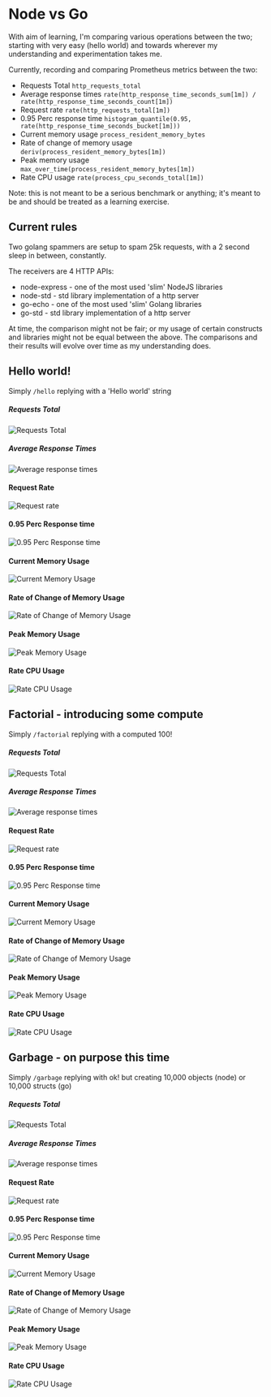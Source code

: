 # Node vs Go

With aim of learning, I'm comparing various operations between the two; starting with very easy (hello world) and towards wherever my understanding and experimentation takes me.

Currently, recording and comparing Prometheus metrics between the two:  
- Requests Total `http_requests_total`
- Average response times `rate(http_response_time_seconds_sum[1m]) / rate(http_response_time_seconds_count[1m])`
- Request rate `rate(http_requests_total[1m])`
- 0.95 Perc response time `histogram_quantile(0.95, rate(http_response_time_seconds_bucket[1m]))`
- Current memory usage `process_resident_memory_bytes` 
- Rate of change of memory usage `deriv(process_resident_memory_bytes[1m])`
- Peak memory usage `max_over_time(process_resident_memory_bytes[1m])`
- Rate CPU usage `rate(process_cpu_seconds_total[1m])`

Note: this is not meant to be a serious benchmark or anything; it's meant to be and should be treated as a learning exercise.

## Current rules

Two golang spammers are setup to spam 25k requests, with a 2 second sleep in between, constantly.   

The receivers are 4 HTTP APIs: 
- node-express - one of the most used 'slim' NodeJS libraries
- node-std - std library implementation of a http server
- go-echo - one of the most used 'slim' Golang libraries
- go-std - std library implementation of a http server

At time, the comparison might not be fair; or my usage of certain constructs and libraries might not be equal between the above. The comparisons and their results will evolve over time as my understanding does.

## Hello world!

Simply `/hello` replying with a 'Hello world' string

##### Requests Total
![Requests Total](./pics/hello_world_requests_total_v2.1.png)

##### Average Response Times 
![Average response times](./pics/hello_world_average_response_times_v2.png)

#### Request Rate
![Request rate](./pics/hello_world_request_rate_v2.1.png)

#### 0.95 Perc Response time
![0.95 Perc Response time](./pics/hello_world_95_perc_response_v2.png)

#### Current Memory Usage
![Current Memory Usage](./pics/hello_world_current_mem_v2.png)

#### Rate of Change of Memory Usage      
![Rate of Change of Memory Usage](./pics/hello_world_rate_of_change_mem_v2.png)

#### Peak Memory Usage  
![Peak Memory Usage](./pics/hello_world_mem_peak_usage_v2.png)

#### Rate CPU Usage
![Rate CPU Usage](./pics/hello_world_rate_cpu_usage_v2.png)


## Factorial - introducing some compute

Simply `/factorial` replying with a computed 100!

##### Requests Total
![Requests Total](./pics/factorial_requests_total_v2.png)

##### Average Response Times 
![Average response times](./pics/factorial_average_response_times_v2.png)

#### Request Rate
![Request rate](./pics/factorial_request_rate_v2.png)

#### 0.95 Perc Response time
![0.95 Perc Response time](./pics/factorial_95_perc_response_v2.png)

#### Current Memory Usage
![Current Memory Usage](./pics/factorial_current_mem_v2.png)

#### Rate of Change of Memory Usage      
![Rate of Change of Memory Usage ](./pics/factorial_rate_of_change_mem_v2.png)

#### Peak Memory Usage  
![Peak Memory Usage](./pics/factorial_mem_peak_usage_v2.png)

#### Rate CPU Usage
![Rate CPU Usage](./pics/factorial_rate_cpu_usage_v2.png)

## Garbage - on purpose this time

Simply `/garbage` replying with ok! but creating 10,000 objects (node) or 10,000 structs (go)

##### Requests Total
![Requests Total](./pics/garbage_requests_total_v1.png)

##### Average Response Times 
![Average response times](./pics/garbage_average_response_times_v1.png)

#### Request Rate
![Request rate](./pics/garbage_request_rate_v1.png)

#### 0.95 Perc Response time
![0.95 Perc Response time](./pics/garbage_95_perc_response_v1.png)

#### Current Memory Usage
![Current Memory Usage](./pics/garbage_current_mem_v1.png)

#### Rate of Change of Memory Usage      
![Rate of Change of Memory Usage ](./pics/garbage_rate_of_change_mem_v1.png)

#### Peak Memory Usage  
![Peak Memory Usage](./pics/garbage_mem_peak_usage_v1.png)

#### Rate CPU Usage
![Rate CPU Usage](./pics/garbage_rate_cpu_usage_v1.png)